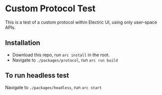 # Custom Protocol Test

This is a test of a custom protocol within Electric UI, using only user-space APIs.

## Installation

- Download this repo, run `arc install` in the root.
- Navigate to `./packages/protocol`, run `arc run build`

## To run headless test

Navigate to `./packages/headless`, run `arc start`
